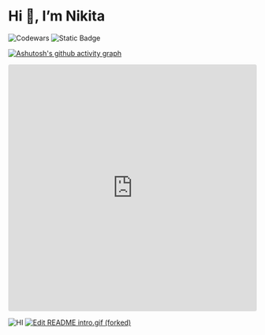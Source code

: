 # Hi 👋, I’m Nikita


![Codewars](https://www.codewars.com/users/Afpia/badges/large)
![Static Badge](https://img.shields.io/badge/Tailwind-white?style=flat&logo=Tailwind%20CSS&logoColor=white&color=black)

[![Ashutosh's github activity graph](https://github-readme-activity-graph.vercel.app/graph?username=Afpia&theme=high-contrast)](https://github.com/Afpia/github-readme-activity-graph)

<iframe src="https://codesandbox.io/embed/readme-intro-gif-forked-ncsjsg?fontsize=14&hidenavigation=1&theme=dark"
     style="width:100%; height:500px; border:0; border-radius: 4px; overflow:hidden;"
     title="README intro.gif (forked)"
     allow="accelerometer; ambient-light-sensor; camera; encrypted-media; geolocation; gyroscope; hid; microphone; midi; payment; usb; vr; xr-spatial-tracking"
     sandbox="allow-forms allow-modals allow-popups allow-presentation allow-same-origin allow-scripts"></iframe>

![HI](https://codesandbox.io/embed/readme-intro-gif-forked-ncsjsg?fontsize=14&hidenavigation=1&theme=dark)
[![Edit README intro.gif (forked)](https://codesandbox.io/static/img/play-codesandbox.svg)](https://codesandbox.io/s/readme-intro-gif-forked-ncsjsg?fontsize=14&hidenavigation=1&theme=dark)

